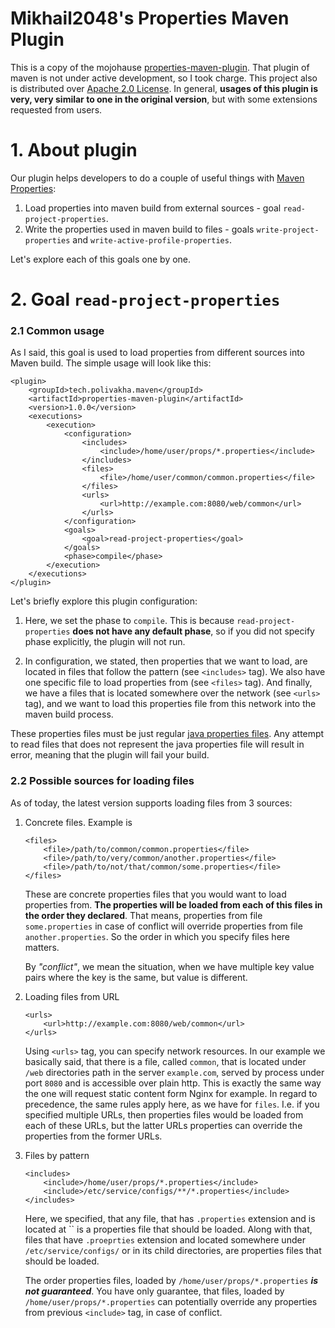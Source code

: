 # Mikhail2048's Properties Maven Plugin

This is a copy of the mojohause [properties-maven-plugin](http://www.mojohaus.org/properties-maven-plugin/).
That plugin of maven is not under active development, so I took charge. This project also is distributed over [Apache 2.0 License](https://www.apache.org/licenses/LICENSE-2.0.txt).
In general, **usages of this plugin is very, very similar to one in the original version**, but with some extensions requested from users.

# 1. About plugin
Our plugin helps developers to do a couple of useful things with <a href="https://maven.apache.org/pom.html#properties">Maven Properties</a>:

1. Load properties into maven build from external sources - goal `read-project-properties`.
2. Write the properties used in maven build to files - goals `write-project-properties` and `write-active-profile-properties`.

Let's explore each of this goals one by one.

# 2. Goal `read-project-properties`

<h3>2.1 Common usage</h3>

As I said, this goal is used to load properties from different sources into Maven build. The simple usage will look like this:

```
<plugin>
    <groupId>tech.polivakha.maven</groupId>
    <artifactId>properties-maven-plugin</artifactId>
    <version>1.0.0</version>
    <executions>
        <execution>
            <configuration>
                <includes>
                    <include>/home/user/props/*.properties</include>
                </includes>
                <files>
                    <file>/home/user/common/common.properties</file>
                </files>
                <urls>
                    <url>http://example.com:8080/web/common</url>
                </urls>
            </configuration>
            <goals>
                <goal>read-project-properties</goal>
            </goals>
            <phase>compile</phase>
        </execution>
    </executions>
</plugin>
```

Let's briefly explore this plugin configuration:

1. Here, we set the phase to `compile`. This is because `read-project-properties` **does not have any default phase**, 
so if you did not specify phase explicitly, the plugin will not run.

2. In configuration, we stated, then properties that we want to load, are located in files that follow the 
pattern (see `<includes>` tag). We also have one specific file to load properties from (see `<files>` tag). And finally,
we have a files that is located somewhere over the network (see `<urls>` tag), and we want to load this properties file
from this network into the maven build process. 

These properties files must be just regular [java properties files](https://docs.oracle.com/cd/E23095_01/Platform.93/ATGProgGuide/html/s0204propertiesfileformat01.html). 
Any attempt to read files that does not represent the java properties file will result in error, meaning that the plugin will fail your build.

<h3>2.2 Possible sources for loading files</h3>

As of today, the latest version supports loading files from 3 sources:

1. Concrete files. Example is
   ```
   <files>
       <file>/path/to/common/common.properties</file>
       <file>/path/to/very/common/another.properties</file>
       <file>/path/to/not/that/common/some.properties</file>
   </files>
   ```
   These are concrete properties files that you would want to load properties from. **The properties will be loaded from each of this files
   in the order they declared**. That means, properties from file `some.properties` in case of conflict will override properties from file
   `another.properties`. So the order in which you specify files here matters. <br/>
   
   By _"conflict"_, we mean the situation, when we have multiple key value pairs where the key is the same, but value is different.<br/>

2. Loading files from URL
   ```
   <urls>
       <url>http://example.com:8080/web/common</url>
   </urls>
   ```
   Using `<urls>` tag, you can specify network resources. In our example we basically said, that there is a file, called `common`, that is
   located under `/web` directories path in the server `example.com`, served by process under port `8080` and is accessible over plain http.
   This is exactly the same way the one will request static content form Nginx for example. In regard to precedence, the same rules apply here,
   as we have for `files`. I.e. if you specified multiple URLs, then properties files would be loaded from each of these URLs, but the latter 
   URLs properties can override the properties from the former URLs.
3. Files by pattern
   ```
   <includes>
       <include>/home/user/props/*.properties</include>
       <include>/etc/service/configs/**/*.properties</include>
   </includes> 
   ```
   Here, we specified, that any file, that has `.properties`  extension and is located at `` is a properties file that should be loaded.
   Along with that, files that have `.proeprties` extension and located somewhere under `/etc/service/configs/` or in its child directories, 
   are properties files that should be loaded. 
   
   The order properties files, loaded by `/home/user/props/*.properties` _**is not guaranteed**_. You have only guarantee, that files, loaded
   by `/home/user/props/*.properties` can potentially override any properties from previous `<include>` tag, in case of conflict.

